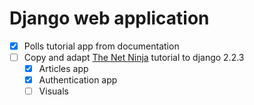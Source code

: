 # Django web application

- [x] Polls tutorial app from documentation
- [ ] Copy and adapt [The Net Ninja](https://www.youtube.com/playlist?list=PL4cUxeGkcC9ib4HsrXEYpQnTOTZE1x0uc) tutorial to django 2.2.3
  - [x] Articles app
  - [x] Authentication app
  - [ ] Visuals